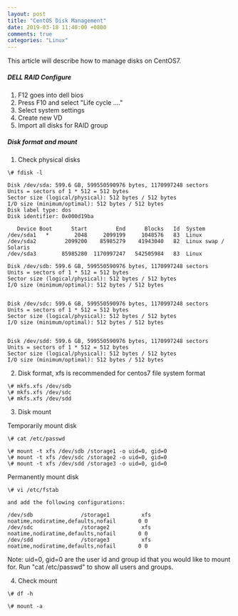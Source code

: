 ```yaml
---
layout: post
title: "CentOS Disk Management"
date: 2019-03-18 11:40:00 +0800
comments: true
categories: "Linux"
---
```


This article will describe how to manage disks on CentOS7.

##### DELL RAID Configure

1. F12 goes into dell bios
2. Press F10 and select "Life cycle ...."
3. Select system settings
4. Create new VD
5. Import all disks for RAID group


##### Disk format and mount

1. Check physical disks

```
\# fdisk -l

Disk /dev/sda: 599.6 GB, 599550590976 bytes, 1170997248 sectors
Units = sectors of 1 * 512 = 512 bytes
Sector size (logical/physical): 512 bytes / 512 bytes
I/O size (minimum/optimal): 512 bytes / 512 bytes
Disk label type: dos
Disk identifier: 0x000d19ba

   Device Boot      Start         End      Blocks   Id  System
/dev/sda1   *        2048     2099199     1048576   83  Linux
/dev/sda2         2099200    85985279    41943040   82  Linux swap / Solaris
/dev/sda3        85985280  1170997247   542505984   83  Linux

Disk /dev/sdb: 599.6 GB, 599550590976 bytes, 1170997248 sectors
Units = sectors of 1 * 512 = 512 bytes
Sector size (logical/physical): 512 bytes / 512 bytes
I/O size (minimum/optimal): 512 bytes / 512 bytes


Disk /dev/sdc: 599.6 GB, 599550590976 bytes, 1170997248 sectors
Units = sectors of 1 * 512 = 512 bytes
Sector size (logical/physical): 512 bytes / 512 bytes
I/O size (minimum/optimal): 512 bytes / 512 bytes


Disk /dev/sdd: 599.6 GB, 599550590976 bytes, 1170997248 sectors
Units = sectors of 1 * 512 = 512 bytes
Sector size (logical/physical): 512 bytes / 512 bytes
I/O size (minimum/optimal): 512 bytes / 512 bytes
```

2. Disk format, xfs is recommended for centos7 file system format

```
\# mkfs.xfs /dev/sdb
\# mkfs.xfs /dev/sdc
\# mkfs.xfs /dev/sdd
```

3. Disk mount

Temporarily mount disk
```
\# cat /etc/passwd

\# mount -t xfs /dev/sdb /storage1 -o uid=0, gid=0
\# mount -t xfs /dev/sdc /storage2 -o uid=0, gid=0
\# mount -t xfs /dev/sdd /storage3 -o uid=0, gid=0
```

Permanently mount disk 
```
\# vi /etc/fstab

and add the following configurations: 

/dev/sdb               /storage1          xfs     noatime,nodiratime,defaults,nofail       0 0
/dev/sdc               /storage2          xfs     noatime,nodiratime,defaults,nofail       0 0
/dev/sdd               /storage3          xfs     noatime,nodiratime,defaults,nofail       0 0
```

Note: uid=0, gid=0 are the user id and group id that you would like to mount for. Run "cat /etc/passwd" to show all users and groups.

4. Check mount

```
\# df -h

\# mount -a
``` 


 


